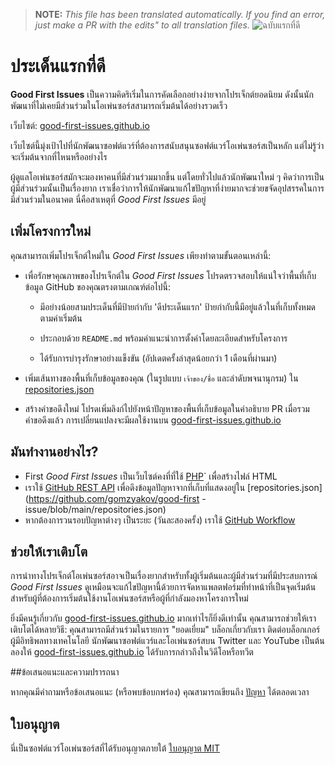 >**NOTE:** _This file has been translated automatically. If you find an error, just make a PR with the edits" to all translation files._
![ฉบับแรกที่ดี](../assets/github/social-preview.png)

# ประเด็นแรกที่ดี

**Good First Issues** เป็นความคิดริเริ่มในการคัดเลือกอย่างง่ายจากโปรเจ็กต์ยอดนิยม ดังนั้นนักพัฒนาที่ไม่เคยมีส่วนร่วมในโอเพ่นซอร์สสามารถเริ่มต้นได้อย่างรวดเร็ว

เว็บไซต์: [good-first-issues.github.io](https://good-first-issues.github.io)

เว็บไซต์นี้มุ่งเป้าไปที่นักพัฒนาซอฟต์แวร์ที่ต้องการสนับสนุนซอฟต์แวร์โอเพ่นซอร์สเป็นหลัก แต่ไม่รู้ว่าจะเริ่มต้นจากที่ไหนหรืออย่างไร

ผู้ดูแลโอเพ่นซอร์สมักจะมองหาคนที่มีส่วนร่วมมากขึ้น แต่โดยทั่วไปแล้วนักพัฒนาใหม่ ๆ คิดว่าการเป็นผู้มีส่วนร่วมนั้นเป็นเรื่องยาก เราเชื่อว่าการให้นักพัฒนาแก้ไขปัญหาที่ง่ายมากจะช่วยขจัดอุปสรรคในการมีส่วนร่วมในอนาคต นี่คือสาเหตุที่ *Good First Issues* มีอยู่

## เพิ่มโครงการใหม่

คุณสามารถเพิ่มโปรเจ็กต์ใหม่ใน *Good First Issues* เพียงทำตามขั้นตอนเหล่านี้:

- เพื่อรักษาคุณภาพของโปรเจ็กต์ใน *Good First Issues* โปรดตรวจสอบให้แน่ใจว่าพื้นที่เก็บข้อมูล GitHub ของคุณตรงตามเกณฑ์ต่อไปนี้:

     - มีอย่างน้อยสามประเด็นที่มีป้ายกำกับ 'ดีประเด็นแรก' ป้ายกำกับนี้มีอยู่แล้วในที่เก็บทั้งหมดตามค่าเริ่มต้น

     - ประกอบด้วย `README.md` พร้อมคำแนะนำการตั้งค่าโดยละเอียดสำหรับโครงการ

     - ได้รับการบำรุงรักษาอย่างแข็งขัน (อัปเดตครั้งล่าสุดน้อยกว่า 1 เดือนที่ผ่านมา)

- เพิ่มเส้นทางของพื้นที่เก็บข้อมูลของคุณ (ในรูปแบบ `เจ้าของ/ชื่อ` และลำดับพจนานุกรม) ใน [repositories.json](https://github.com/gomzyakov/good-first-issue/blob/main/repositories.json)

- สร้างคำขอดึงใหม่ โปรดเพิ่มลิงก์ไปยังหน้าปัญหาของพื้นที่เก็บข้อมูลในคำอธิบาย PR เมื่อรวมคำขอดึงแล้ว การเปลี่ยนแปลงจะมีผลใช้งานบน [good-first-issues.github.io](https://good-first-issues.github.io)

## มันทำงานอย่างไร?

- First *Good First Issues* เป็นเว็บไซต์คงที่ที่ใช้ [PHP](https://www.php.net)` เพื่อสร้างไฟล์ HTML
- เราใช้ [GitHub REST API](https://docs.github.com/en/rest) เพื่อดึงข้อมูลปัญหาจากที่เก็บที่แสดงอยู่ใน [repositories.json](https://github.com/gomzyakov/good-first -issue/blob/main/repositories.json)
- หากต้องการวนรอบปัญหาต่างๆ เป็นระยะ (วันละสองครั้ง) เราใช้ [GitHub Workflow](https://docs.github.com/en/actions/using-workflows)

## ช่วยให้เราเติบโต

การนำทางโปรเจ็กต์โอเพ่นซอร์สอาจเป็นเรื่องยากสำหรับทั้งผู้เริ่มต้นและผู้มีส่วนร่วมที่มีประสบการณ์ *Good First Issues* ดูเหมือนจะแก้ไขปัญหานี้ด้วยการจัดหาแพลตฟอร์มที่ทำหน้าที่เป็นจุดเริ่มต้นสำหรับผู้ที่ต้องการเริ่มต้นใช้งานโอเพ่นซอร์สหรือผู้ที่กำลังมองหาโครงการใหม่

ยิ่งมีคนรู้เกี่ยวกับ [good-first-issues.github.io](https://good-first-issues.github.io) มากเท่าไรก็ยิ่งดีเท่านั้น คุณสามารถช่วยให้เราเติบโตได้หลายวิธี: คุณสามารถมีส่วนร่วมในรายการ "ยอดเยี่ยม" บล็อกเกี่ยวกับเรา ติดต่อบล็อกเกอร์ ผู้มีอิทธิพลทางเทคโนโลยี นักพัฒนาซอฟต์แวร์และโอเพ่นซอร์สบน Twitter และ YouTube เป็นต้น ลองให้ [good-first-issues.github.io](https://good-first-issues.github.io) ได้รับการกล่าวถึงในวิดีโอหรือทวีต

##ข้อเสนอแนะและความปรารถนา

หากคุณมีคำถามหรือข้อเสนอแนะ (หรือพบข้อบกพร่อง) คุณสามารถเขียนถึง [ปัญหา](https://github.com/good-first-issues/good-first-issues.github.io/issues) ได้ตลอดเวลา

## ใบอนุญาต

นี่เป็นซอฟต์แวร์โอเพ่นซอร์สที่ได้รับอนุญาตภายใต้ [ใบอนุญาต MIT](https://github.com/good-first-issues/good-first-issues.github.io/blob/main/LICENSE)
